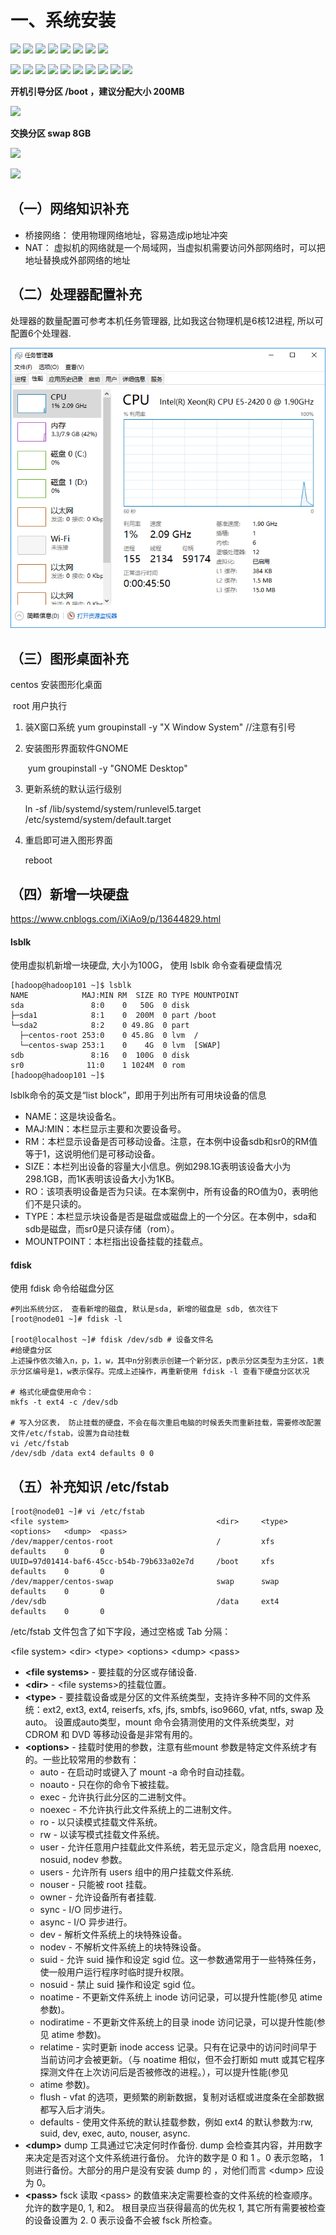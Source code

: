 # 一、系统安装
![](./doc/1创建新的虚拟机.png)
![](./doc/2自定义高级.png)
![](./doc/3按默认配置.png)
![](./doc/4稍后安装系统.png)
![](./doc/5Centos64位.png)
![](./doc/6虚拟机名称.png)
![](./doc/7默认配置.png)
![](./doc/8默认配置.png)

![](./doc/9使用NAT.png)
![](./doc/10默认配置.png)
![](./doc/11默认配置.png)
![](./doc/12创建新的磁盘.png)
![](./doc/13磁盘大小200G.png)
![](./doc/14下一步.png)
![](./doc/15完成.png)
![](./doc/16完成.png)
![](./doc/17加载镜像.png)
![](./doc/18手动配置磁盘分区.png)

**开机引导分区 /boot ，建议分配大小 200MB**

![](./doc/19引导分区200M.png)

**交换分区 swap  8GB**

![](./doc/20交换分区2G.png)

![](./doc/21剩下的都给根分区.png)

## （一）网络知识补充

- 桥接网络： 使用物理网络地址，容易造成ip地址冲突
- NAT： 虚拟机的网络就是一个局域网，当虚拟机需要访问外部网络时，可以把地址替换成外部网络的地址

## （二）处理器配置补充

处理器的数量配置可参考本机任务管理器, 比如我这台物理机是6核12进程,  所以可配置6个处理器.

![](./doc/22任务管理器.png)

## （三）图形桌面补充

centos 安装图形化桌面

​	root 用户执行

1. 装X窗⼝系统
	yum groupinstall -y "X Window System" //注意有引号

 2. 安装图形界⾯软件GNOME

    ​	yum groupinstall -y "GNOME Desktop"

 3. 更新系统的默认运⾏级别

    ln -sf /lib/systemd/system/runlevel5.target /etc/systemd/system/default.target

 4. 重启即可进⼊图形界⾯

    reboot

## （四）新增一块硬盘

https://www.cnblogs.com/iXiAo9/p/13644829.html

#### lsblk

使用虚拟机新增一块硬盘, 大小为100G， 使用  lsblk 命令查看硬盘情况

```shell
[hadoop@hadoop101 ~]$ lsblk
NAME            MAJ:MIN RM  SIZE RO TYPE MOUNTPOINT
sda               8:0    0   50G  0 disk 
├─sda1            8:1    0  200M  0 part /boot
└─sda2            8:2    0 49.8G  0 part 
  ├─centos-root 253:0    0 45.8G  0 lvm  /
  └─centos-swap 253:1    0    4G  0 lvm  [SWAP]
sdb               8:16   0  100G  0 disk 
sr0              11:0    1 1024M  0 rom  
[hadoop@hadoop101 ~]$ 
```

lsblk命令的英文是“list block”，即用于列出所有可用块设备的信息

- NAME：这是块设备名。
- MAJ:MIN：本栏显示主要和次要设备号。
- RM：本栏显示设备是否可移动设备。注意，在本例中设备sdb和sr0的RM值等于1，这说明他们是可移动设备。
- SIZE：本栏列出设备的容量大小信息。例如298.1G表明该设备大小为298.1GB，而1K表明该设备大小为1KB。
- RO：该项表明设备是否为只读。在本案例中，所有设备的RO值为0，表明他们不是只读的。
- TYPE：本栏显示块设备是否是磁盘或磁盘上的一个分区。在本例中，sda和sdb是磁盘，而sr0是只读存储（rom）。
- MOUNTPOINT：本栏指出设备挂载的挂载点。

#### fdisk

使用 fdisk 命令给磁盘分区

```shell
#列出系统分区， 查看新增的磁盘, 默认是sda, 新增的磁盘是 sdb, 依次往下
[root@node01 ~]# fdisk -l

[root@localhost ~]# fdisk /dev/sdb # 设备文件名
#给硬盘分区
上述操作依次输入n，p，1，w，其中n分别表示创建一个新分区，p表示分区类型为主分区，1表示分区编号是1，w表示保存。完成上述操作，再重新使用 fdisk -l 查看下硬盘分区状况

# 格式化硬盘使用命令：
mkfs -t ext4 -c /dev/sdb

# 写入分区表， 防止挂载的硬盘，不会在每次重启电脑的时候丢失而重新挂载，需要修改配置文件/etc/fstab，设置为自动挂载
vi /etc/fstab
/dev/sdb /data ext4 defaults 0 0
```

## （五）补充知识 /etc/fstab

```shell
[root@node01 ~]# vi /etc/fstab
<file system>	                              <dir>	    <type>	<options>	<dump>	<pass>
/dev/mapper/centos-root                       /         xfs     defaults    0       0
UUID=97d01414-baf6-45cc-b54b-79b633a02e7d     /boot     xfs     defaults    0       0
/dev/mapper/centos-swap                       swap      swap    defaults    0       0
/dev/sdb                                      /data     ext4    defaults    0       0
```

/etc/fstab 文件包含了如下字段，通过空格或 Tab 分隔：

\<file system>	\<dir>	\<type>	\<options>	\<dump>	\<pass>

- **\<file systems>** - 要挂载的分区或存储设备.
- **\<dir>** - \<file systems>的挂载位置。
- **\<type>** - 要挂载设备或是分区的文件系统类型，支持许多种不同的文件系统：ext2, ext3, ext4, reiserfs, xfs, jfs, smbfs, iso9660, vfat, ntfs, swap 及 auto。 设置成auto类型，mount 命令会猜测使用的文件系统类型，对 CDROM 和 DVD 等移动设备是非常有用的。
- **\<options>** - 挂载时使用的参数，注意有些mount 参数是特定文件系统才有的。一些比较常用的参数有：
  - auto - 在启动时或键入了 mount -a 命令时自动挂载。
  - noauto - 只在你的命令下被挂载。
  - exec - 允许执行此分区的二进制文件。
  - noexec - 不允许执行此文件系统上的二进制文件。
  - ro - 以只读模式挂载文件系统。
  - rw - 以读写模式挂载文件系统。
  - user - 允许任意用户挂载此文件系统，若无显示定义，隐含启用 noexec, nosuid, nodev 参数。
  - users - 允许所有 users 组中的用户挂载文件系统.
  - nouser - 只能被 root 挂载。
  - owner - 允许设备所有者挂载.
  - sync - I/O 同步进行。
  - async - I/O 异步进行。
  - dev - 解析文件系统上的块特殊设备。
  - nodev - 不解析文件系统上的块特殊设备。
  - suid - 允许 suid 操作和设定 sgid 位。这一参数通常用于一些特殊任务，使一般用户运行程序时临时提升权限。
  - nosuid - 禁止 suid 操作和设定 sgid 位。
  - noatime - 不更新文件系统上 inode 访问记录，可以提升性能(参见 atime 参数)。
  - nodiratime - 不更新文件系统上的目录 inode 访问记录，可以提升性能(参见 atime 参数)。
  - relatime - 实时更新 inode access 记录。只有在记录中的访问时间早于当前访问才会被更新。（与 noatime 相似，但不会打断如 mutt 或其它程序探测文件在上次访问后是否被修改的进程。），可以提升性能(参见 
  - atime 参数)。
  - flush - vfat 的选项，更频繁的刷新数据，复制对话框或进度条在全部数据都写入后才消失。
  - defaults - 使用文件系统的默认挂载参数，例如 ext4 的默认参数为:rw, suid, dev, exec, auto, nouser, async.
- **\<dump>** dump 工具通过它决定何时作备份. dump 会检查其内容，并用数字来决定是否对这个文件系统进行备份。 允许的数字是 0 和 1 。0 表示忽略， 1 则进行备份。大部分的用户是没有安装 dump 的 ，对他们而言 \<dump> 应设为 0。
- **\<pass>** fsck 读取 \<pass> 的数值来决定需要检查的文件系统的检查顺序。允许的数字是0, 1, 和2。 根目录应当获得最高的优先权 1, 其它所有需要被检查的设备设置为 2. 0 表示设备不会被 fsck 所检查。



